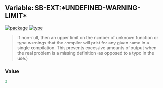 ## Variable: SB-EXT:\*UNDEFINED-WARNING-LIMIT\*
[![package](https://img.shields.io/badge/Package-SB--EXT-5f9ea0.svg?style=social&colorA=999999)](../) [![type](https://img.shields.io/badge/Type-Variable-5f9ea0.svg?style=social&colorA=999999)](../#variable) 

> If non-null, then an upper limit on the number of unknown function or type
> warnings that the compiler will print for any given name in a single
> compilation. This prevents excessive amounts of output when the real
> problem is a missing definition (as opposed to a typo in the use.)

### Value
```cl
3
```
